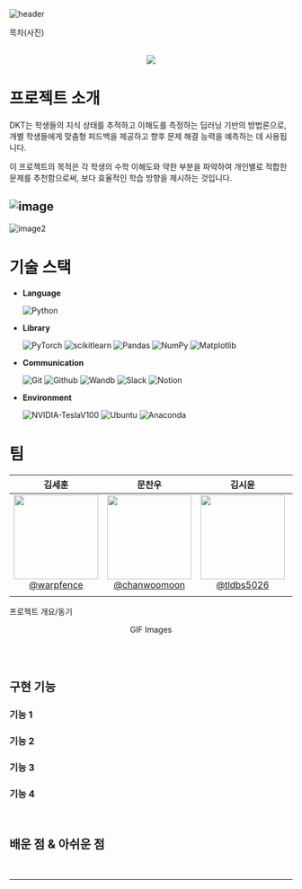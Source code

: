 ![header](https://capsule-render.vercel.app/api?type=rect&color=0080ff&height=180&section=header&text=Deep&nbsp;Knowledge&nbsp;Tracing(DKT)&%20render&fontSize=50&fontColor=FFFFFF)


목차(사진)
<p align="center">
  <br>
  <img src="./images/common/logo-sample.jpeg">
  <br>
</p>

# 프로젝트 소개

DKT는 학생들의 지식 상태를 추적하고 이해도를 측정하는 딥러닝 기반의 방법론으로, 개별 학생들에게 맞춤형 피드백을 제공하고 향후 문제 해결 능력을 예측하는 데 사용됩니다.

이 프로젝트의 목적은 각 학생의 수학 이해도와 약한 부분을 파악하여 개인별로 적합한 문제를 추천함으로써, 보다 효율적인 학습 방향을 제시하는 것입니다.

![image](https://github.com/boostcampaitech6/level2-dkt-recsys-04/assets/83867930/aa1ecc6e-8526-4729-a337-81762d4d7c76)
---------------------------------------------------------------------
![image2](https://github.com/boostcampaitech6/level2-dkt-recsys-04/assets/83867930/41b0381c-43b4-4452-81b1-441a1b073d44)


# 기술 스택
* **Language**<br>

  ![Python](https://img.shields.io/badge/python-3670A0?style=for-the-badge&logo=python&logoColor=ffdd54)

* **Library**<br>

  ![PyTorch](https://img.shields.io/badge/PyTorch-%23EE4C2C.svg?style=for-the-badge&logo=PyTorch&logoColor=white)
  ![scikitlearn](https://img.shields.io/badge/scikitlearn-F7931E?style=for-the-badge&logo=scikitlearn&logoColor=white)
  ![Pandas](https://img.shields.io/badge/pandas-%23150458.svg?style=for-the-badge&logo=pandas&logoColor=white)
  ![NumPy](https://img.shields.io/badge/numpy-%23013243.svg?style=for-the-badge&logo=numpy&logoColor=white)
  ![Matplotlib](https://img.shields.io/badge/Matplotlib-%23ff0000.svg?style=for-the-badge&logo=Matplotlib&logoColor=black)

* **Communication**<br>

  ![Git](https://img.shields.io/badge/git-%23F05033.svg?style=for-the-badge&logo=git&logoColor=white)
  ![Github](https://img.shields.io/badge/GitHub-100000?style=for-the-badge&logo=github&logoColor=white)
  ![Wandb](https://img.shields.io/badge/Weights_&_Biases-FFBE00?style=for-the-badge&logo=WeightsAndBiases&logoColor=white)
  ![Slack](https://img.shields.io/badge/Slack-4A154B?style=for-the-badge&logo=slack&logoColor=white)
  ![Notion](https://img.shields.io/badge/Notion-000000?style=for-the-badge&logo=notion&logoColor=white)

* **Environment**<br>

  ![NVIDIA-TeslaV100](https://img.shields.io/badge/NVIDIA-TeslaV100-76B900?style=for-the-badge&logo=nvidia&logoColor=white)
  ![Ubuntu](https://img.shields.io/badge/Ubuntu-E95420?style=for-the-badge&logo=ubuntu&logoColor=white)
  ![Anaconda](https://img.shields.io/badge/Anaconda-44A833.svg?style=for-the-badge&logo=Anaconda&logoColor=white)

# 팀
| **김세훈** | **문찬우** | **김시윤** | **배건우** | **이승준** |
| :------: |  :------: | :------: | :------: | :------: |
| [<img src="https://avatars.githubusercontent.com/u/8871767?v=4" height=150 width=150> <br/> @warpfence](https://github.com/warpfence) | [<img src="https://avatars.githubusercontent.com/u/95879995?v=4" height=150 width=150> <br/> @chanwoomoon](https://github.com/chanwoomoon) | [<img src="https://avatars.githubusercontent.com/u/68991530?v=4" height=150 width=150> <br/> @tldbs5026](https://github.com/tldbs5026) | [<img src="https://avatars.githubusercontent.com/u/83867930?v=4" height=150 width=150> <br/> @gunwoof](https://github.com/gunwoof) | [<img src="https://avatars.githubusercontent.com/u/133944361?v=4" height=150 width=150> <br/> @llseungjun](https://github.com/llseungjun) |
|  |  |  |  |  |



<p align="justify">
프로젝트 개요/동기
</p>

<p align="center">
GIF Images
</p>

<br>



<br>

## 구현 기능

### 기능 1

### 기능 2

### 기능 3

### 기능 4

<br>

## 배운 점 & 아쉬운 점

<p align="justify">

</p>

<br>




---

